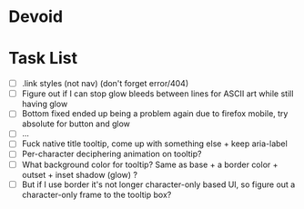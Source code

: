 # Devoid

# Task List

- [ ] .link styles (not nav) (don't forget error/404)
- [ ] Figure out if I can stop glow bleeds between lines for ASCII art while still having glow
- [ ] Bottom fixed ended up being a problem again due to firefox mobile, try absolute for button and glow
- [ ] ...
- [ ] Fuck native title tooltip, come up with something else + keep aria-label
- [ ] Per-character deciphering animation on tooltip?
- [ ] What background color for tooltip? Same as base + a border color + outset + inset shadow (glow) ?
- [ ] But if I use border it's not longer character-only based UI, so figure out a character-only frame to the tooltip box?
